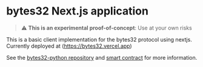 # bytes32 Next.js application

> :warning: **This is an experimental proof-of-concept**: Use at your own risks

This is a basic client implementation for the bytes32 protocol using nextjs. Currently deployed at (https://bytes32.vercel.app)

See the [bytes32-python repository](https://github.com/lgaroche/bytes32-python) and [smart contract](https://github.com/lgaroche/bytes32-contract) for more information.
